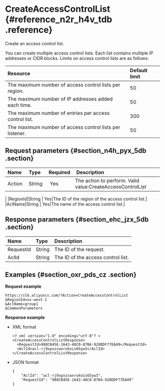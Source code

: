 # CreateAccessControlList {#reference_n2r_h4v_tdb .reference}

Create an access control list.

You can create multiple access control lists. Each list contains multiple IP addresses or CIDR blocks. Limits on access control lists are as follows:

|Resource|Default limit|
|:-------|:------------|
|The maximum number of access control lists per region.|50|
|The maximum number of IP addresses added each time.|50|
|The maximum number of entries per access control list.|300|
|The maximum number of access control lists per listener.|50|

## Request parameters {#section_n4h_pyx_5db .section}

|Name|Type |Required| Description|
|:---|:----|:-------|:-----------|
|Action |String | Yes|The action to perform. Valid value:CreateAccessControlList

|
|RegionId|String | Yes|The ID of the region of the access control list.|
|AclName|String | Yes|The name of the access control list.|

## Response parameters {#section_ehc_jzx_5db .section}

|Name|Type|Description|
|:---|:---|:----------|
|RequestId|String|The ID of the request.|
|AclId|String|The ID of the access control list.|

## Examples {#section_oxr_pds_cz .section}

**Request example**

```
https://slb.aliyuncs.com/?Action=CreateAccessControlList
&RegionId=us-west-1
&AclName=group1
&CommonParameters
```

**Response example**

-   XML format

    ```
    <? xml version="1.0" encoding="utf-8"? >
    <CreateAccessControlListResponse>
      <RequestId>988CB45E-1643-48C0-87B4-928DDF77EA49</RequestId>
      <AclId>acl-rj9xpxzcwxrukois65yw3</AclId>
    </CreateAccessControlListResponse>
    ```

-   JSON format

    ```
    {
        "AclId": "acl-rj9xpxzcwxrukois65yw3",
        "RequestId": "988CB45E-1643-48C0-87B4-928DDF77EA49"
    }
    ```


